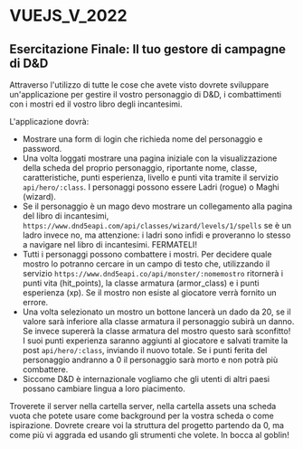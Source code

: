 # VUEJS_V_2022

## Esercitazione Finale: Il tuo gestore di campagne di D&D

Attraverso l'utilizzo di tutte le cose che avete visto dovrete sviluppare un'applicazione per gestire il vostro personaggio di D&D, i combattimenti con i mostri ed il vostro libro degli incantesimi.

L'applicazione dovrà:

- Mostrare una form di login che richieda nome del personaggio e password.
- Una volta loggati mostrare una pagina iniziale con la visualizzazione della scheda del proprio personaggio, riportante nome, classe, caratteristiche, punti esperienza, livello e punti vita tramite il servizio `api/hero/:class`. I personaggi possono essere Ladri (rogue) o Maghi (wizard).
- Se il personaggio è un mago devo mostrare un collegamento alla pagina del libro di incantesimi, `https://www.dnd5eapi.com/api/classes/wizard/levels/1/spells` se è un ladro invece no, ma attenzione: i ladri sono infidi e proveranno lo stesso a navigare nel libro di incantesimi. FERMATELI!
- Tutti i personaggi possono combattere i mostri. Per decidere quale mostro lo potranno cercare in un campo di testo che, utilizzando il servizio `https://www.dnd5eapi.co/api/monster/:nomemostro` ritornerà i punti vita (hit_points), la classe armatura (armor_class) e i punti esperienza (xp). Se il mostro non esiste al giocatore verrà fornito un errore.
- Una volta selezionato un mostro un bottone lancerà un dado da 20, se il valore sarà inferiore alla classe armatura il personaggio subirà un danno. Se invece supererà la classe armatura del mostro questo sarà sconfitto! I suoi punti experienza saranno aggiunti al giocatore e salvati tramite la post `api/hero/:class`, inviando il nuovo totale. Se i punti ferita del personaggio andranno a 0 il personaggio sarà morto e non potrà più combattere.
- Siccome D&D è internazionale vogliamo che gli utenti di altri paesi possano cambiare lingua a loro piacimento.

Troverete il server nella cartella server, nella cartella assets una scheda vuota che potete usare come background per la vostra scheda o come ispirazione.
Dovrete creare voi la struttura del progetto partendo da 0, ma come più vi aggrada ed usando gli strumenti che volete. 
In bocca al goblin!